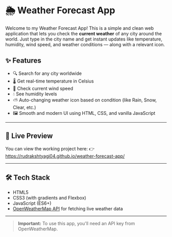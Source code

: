 # 🌦️ Weather Forecast App

Welcome to my Weather Forecast App!
This is a simple and clean web application that lets you check the **current weather** of any city around the world. Just type in the city name and get instant updates like temperature, humidity, wind speed, and weather conditions — along with a relevant icon.

## ✨ Features

- 🔍 Search for any city worldwide
- 🌡️ Get real-time temperature in Celsius
- 💨 Check current wind speed
- 💧 See humidity levels
- ⛅ Auto-changing weather icon based on condition (like Rain, Snow, Clear, etc.)
- 🖼️ Smooth and modern UI using HTML, CSS, and vanilla JavaScript

---

## 🚀 Live Preview

You can view the working project here:
👉 https://rudrakshtyagi04.github.io/weather-forecast-app/

---

## 🛠️ Tech Stack

- HTML5
- CSS3 (with gradients and Flexbox)
- JavaScript (ES6+)
- [OpenWeatherMap API](https://openweathermap.org/api) for fetching live weather data

---

> **Important:** To use this app, you'll need an API key from OpenWeatherMap.

